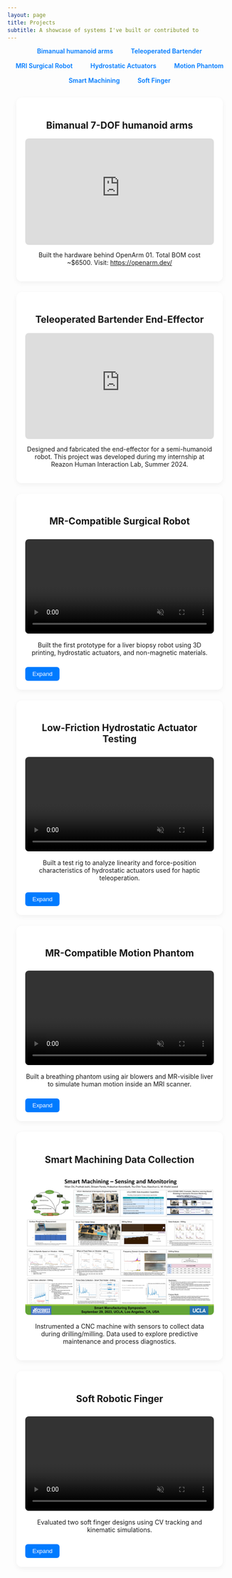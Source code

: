 ```yaml
---
layout: page
title: Projects
subtitle: A showcase of systems I've built or contributed to
---
```


<style>
	h1, h2, h3, p { text-align: center; }
	#toc {
		list-style: none;
		padding: 0;
		display: flex;
		flex-wrap: wrap;
		justify-content: center;
		gap: 16px;
		margin-bottom: 30px;
	}
	#toc li a {
		text-decoration: none;
		font-weight: 600;
		color: #007bff;
		padding: 6px 12px;
		border-radius: 5px;
		transition: background 0.3s;
	}
	#toc li a:hover {
		background-color: #e6f0ff;
	}
	.project-grid {
		display: grid;
		grid-template-columns: repeat(auto-fit, minmax(320px, 1fr));
		gap: 24px;
		padding: 0 20px;
	}
	.project-card {
		background: #fff;
		padding: 20px;
		border-radius: 12px;
		box-shadow: 0 4px 12px rgba(0, 0, 0, 0.05);
		transition: transform 0.2s ease, box-shadow 0.3s ease;
	}
	.project-card:hover {
		transform: translateY(-4px);
		box-shadow: 0 8px 20px rgba(0, 0, 0, 0.1);
	}
	video, img {
		width: 100%;
		border-radius: 8px;
		margin-top: 10px;
	}
	.hover-play:hover, .hover-zoom:hover {
		transform: scale(1.03);
	}
	.collapsible .content { display: none; margin-top: 10px; }
	.toggle-btn {
		display: inline-block;
		margin-top: 10px;
		background: #007bff;
		color: white;
		border: none;
		padding: 8px 16px;
		border-radius: 6px;
		cursor: pointer;
	}
	.video-container {
		position: relative;
		width: 100%;
		padding-bottom: 56.25%; /* 16:9 aspect ratio */
		height: 0;
		overflow: hidden;
		border-radius: 8px;
		margin-top: 10px;
	}

	.video-container iframe {
		position: absolute;
		top: 0;
		left: 0;
		width: 100%;
		height: 100%;
	}
	
</style>

<nav>
	<ul id="toc">
		<li><a href="#openarm01">Bimanual humanoid arms</a></li>
		<li><a href="#project1">Teleoperated Bartender</a></li>
		<li><a href="#project2">MRI Surgical Robot</a></li>
		<li><a href="#fluid_char">Hydrostatic Actuators</a></li>
		<li><a href="#ribcage">Motion Phantom</a></li>
		<li><a href="#project3">Smart Machining</a></li>
		<li><a href="#project4">Soft Finger</a></li>
	</ul>
</nav>

<section class="project-grid">

<article id="openarm01" class="project-card">
	<h2>Bimanual 7-DOF humanoid arms</h2>
	<div class="video-container">
	<iframe width="100%" height="315"
		src="https://www.youtube.com/embed/6ZLM6f8kF4Q?autoplay=1&mute=1&loop=1&playlist=6ZLM6f8kF4Q&rel=0&modestbranding=1"
		title="YouTube video player" frameborder="0"
		allow="autoplay; encrypted-media" allowfullscreen>
	</iframe>
	</div>
	<p>Built the hardware behind OpenArm 01. Total BOM cost ~$6500. Visit: <a href="https://openarm.dev/">https://openarm.dev/</a></p>
</article>

<article id="project1" class="project-card">
	<h2>Teleoperated Bartender End-Effector</h2>
	<div class="video-container">
	<iframe width="100%" height="315"
		src="https://www.youtube.com/embed/qySb-Zqn2x0?autoplay=1&mute=1&loop=1&playlist=qySb-Zqn2x0&rel=0&modestbranding=1"
		title="YouTube video player" frameborder="0"
		allow="autoplay; clipboard-write; encrypted-media; gyroscope; picture-in-picture; web-share"
		referrerpolicy="strict-origin-when-cross-origin" allowfullscreen>
	</iframe>
	</div>
	<p>Designed and fabricated the end-effector for a semi-humanoid robot. This project was developed during my internship at Reazon Human Interaction Lab, Summer 2024.</p>
</article>

<article id="project2" class="project-card collapsible">
	<h2>MR-Compatible Surgical Robot</h2>
	<video class="hover-play" autoplay muted controls>
		<source src="/assets/img/master_slave_demo.mp4" type="video/mp4">
	</video>
	<p>Built the first prototype for a liver biopsy robot using 3D printing, hydrostatic actuators, and non-magnetic materials.</p>
	<button class="toggle-btn">Expand</button>
	<div class="content">
		<video class="hover-play" autoplay muted controls>
			<source src="/assets/img/robot_cad.mp4" type="video/mp4">
		</video>
		<p>CAD demo of robot inside MRI chamber</p>
		<video class="hover-play" autoplay muted controls>
			<source src="/assets/img/robot_in_MR.mp4" type="video/mp4">
		</video>
		<p>Prototype testing</p>
	</div>
</article>

<article id="fluid_char" class="project-card collapsible">
	<h2>Low-Friction Hydrostatic Actuator Testing</h2>
	<video class="hover-play" autoplay muted controls>
		<source src="/assets/img/fluidchar.mp4" type="video/mp4">
	</video>
	<p>Built a test rig to analyze linearity and force-position characteristics of hydrostatic actuators used for haptic teleoperation.</p>
	<button class="toggle-btn">Expand</button>
	<div class="content">
		<img src="/assets/img/setup_schematic.png" class="hover-zoom">
		<p>System Schematic</p>
		<img src="/assets/img/position_staircase.png" class="hover-zoom">
		<p>Position Control Data</p>
		<img src="/assets/img/force_staircase.png" class="hover-zoom">
		<p>Force Control Data</p>
	</div>
</article>

<article id="ribcage" class="project-card collapsible">
	<h2>MR-Compatible Motion Phantom</h2>
	<video class="hover-play" autoplay muted controls>
		<source src="/assets/img/phantom_motion.mp4" type="video/mp4">
	</video>
	<p>Built a breathing phantom using air blowers and MR-visible liver to simulate human motion inside an MRI scanner.</p>
	<button class="toggle-btn">Expand</button>
	<div class="content">
		<img src="/assets/img/test4_all.png" class="hover-zoom">
		<p>Open-loop actuation test results</p>
	</div>
</article>

<article id="project3" class="project-card">
	<h2>Smart Machining Data Collection</h2>
	<img src="/assets/img/poster.JPG" class="hover-zoom">
	<p>Instrumented a CNC machine with sensors to collect data during drilling/milling. Data used to explore predictive maintenance and process diagnostics.</p>
</article>

<article id="project4" class="project-card collapsible">
	<h2>Soft Robotic Finger</h2>
	<video class="hover-play" autoplay muted controls>
		<source src="/assets/img/extension_onlyT3_Trim.mp4" type="video/mp4">
	</video>
	<p>Evaluated two soft finger designs using CV tracking and kinematic simulations.</p>
	<button class="toggle-btn">Expand</button>
	<div class="content">
		<img src="/assets/img/RRR_model.JPG" class="hover-zoom">
		<img src="/assets/img/RRR_totalfinger.JPG" class="hover-zoom">
	</div>
</article>

</section>

<script>
	document.querySelectorAll('.toggle-btn').forEach(button => {
		button.addEventListener('click', function () {
			const content = this.nextElementSibling;
			content.style.display = content.style.display === 'block' ? 'none' : 'block';
			this.textContent = content.style.display === 'block' ? 'Collapse' : 'Expand';
		});
	});
</script>
